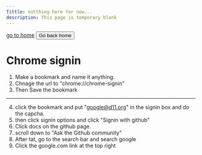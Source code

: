 ```yaml
---
Tittle: notthing here for now...
description: This page is temporary blank
---
```

[go to home](index.md)
<a href="[go to home](index.md)">
  <button type="button" class="btn btn-outline-primary">Go back home</button>
</a>

# Chrome signin

1. Make a bookmark and name it anything.
2. Chnage the url to "chrome://chrome-signin"
3. Then Save the bookmark 
___
4. click the bookmark and put "google@d11.org" in the signin box and do the capcha.
5. then click signin options and click "Signin with github"
6. Click docs on the github page.
7. scroll down to "Ask the Github community"
8. After tat, go to the search bar and search google
9. Click the google.com link at the top right
